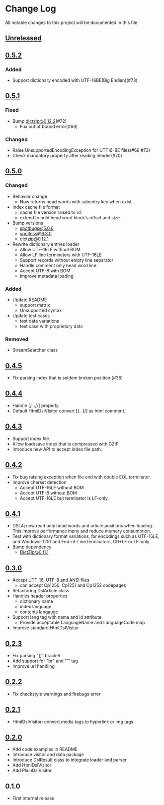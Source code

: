 # Change Log
All notable changes to this project will be documented in this file.

## [Unreleased]

## [0.5.2]

### Added
* Support dictionary encoded with UTF-16BE(Big Endian)(#73)

## [0.5.1]

### Fixed
* Bump dictzip@0.12.2(#72)
  * Fux out of bound error(#69)

### Changed
* Raise UnsupportedEncodingException for UTF16-BE files(#69,#73)
* Check mandatory property after reading header(#70)

## [0.5.0]

### Changed
* Behavior change
  * Now returns head words with subentry key when exist
* Index cache file format
  * cache file version raised to v2
  * extend to hold head word block's offset and size
* Bump versions
  * spotbugs@5.0.6
  * spotless@6.3.0
  * dictzip@0.12.1
* Rewrite dictionary entries loader
  * Allow UTF-16LE without BOM
  * Allow LF line terminators with UTF-16LE
  * Support records without empty line separator
  * Handle comment only head word line
  * Accept UTF-8 with BOM
  * Improve metadata loading

### Added
* Update README
  * support matrix
  * Unsupported syntax
* Update test cases
  * test data variations
  * test case with proprietary data

### Removed
* StreamSearcher class

## [0.4.5]
* Fix parsing index that is seldom broken position.(#35)

## [0.4.4]
* Handle [*]...[/*] properly.
* Default HtmlDslVIsitor convert [*]...[/*] as html comment.

## [0.4.3]
* Support index file
* Allow load/save index that is compressed with GZIP
* Introduce new API to accept index file path.

## [0.4.2]
* Fix bug raising exception when file end with double EOL terminator.
* Improve charset detection
  * Accept UTF-16LE without BOM
  * Accept UTF-8 without BOM
  * Accept UTF-16LE but terminator is LF-only.

## [0.4.1]
* DSL4j now read only head words and article positions when loading.
  This improve performance many and reduce memory consumption.
* Test with dictionary format variations, for encodings such as UTF-16LE, and Windows-1251
  and End-of-Line terminators, CR+LF or LF-only.
* Bump dependency
  * DictZip@0.11.1

## [0.3.0]
* Accept UTF-16, UTF-8 and ANSI files
  * can accept Cp1250, Cp1251 and Cp1252 codepages
* Refactoring DslArticle class
* Handles header properties
  * dictionary name
  * index language
  * contents langauge
* Support lang tag with name and id attribute
  * Provide acceptable LanguageName and LanguageCode map
* Improve standard HtmlDslVisitor

## [0.2.3]
* Fix parsing "]]" bracket
* Add support for "br" and "'" tag
* Improve url handling

## [0.2.2]
* Fix checkstyle warnings and firebugs error

## [0.2.1]
* HtmlDslVisitor: convert media tags to hyperlink or img tags

## [0.2.0]
* Add code examples in README
* Introduce visitor and data package
* Introduce DslResult class to integrate loader and parser
* Add HtmlDslVisitor
* Add PlainDslVisitor

## 0.1.0
* First internal release

[Unreleased]: https://github.com/eb4j/dsl4j/compare/v0.5.2...HEAD
[0.5.2]: https://github.com/eb4j/dsl4j/compare/v0.5.1...v0.5.2
[0.5.1]: https://github.com/eb4j/dsl4j/compare/v0.5.0...v0.5.1
[0.5.0]: https://github.com/eb4j/dsl4j/compare/v0.4.5...v0.5.0
[0.4.5]: https://github.com/eb4j/dsl4j/compare/v0.4.4...v0.4.5
[0.4.4]: https://github.com/eb4j/dsl4j/compare/v0.4.3...v0.4.4
[0.4.3]: https://github.com/eb4j/dsl4j/compare/v0.4.2...v0.4.3
[0.4.2]: https://github.com/eb4j/dsl4j/compare/v0.4.1...v0.4.2
[0.4.1]: https://github.com/eb4j/dsl4j/compare/v0.3.0...v0.4.1
[0.3.0]: https://github.com/eb4j/dsl4j/compare/v0.2.3...v0.3.0
[0.2.3]: https://github.com/eb4j/dsl4j/compare/v0.2.2...v0.2.3
[0.2.2]: https://github.com/eb4j/dsl4j/compare/v0.2.1...v0.2.2
[0.2.1]: https://github.com/eb4j/dsl4j/compare/v0.2.0...v0.2.1
[0.2.0]: https://github.com/eb4j/dsl4j/compare/v0.1.0...v0.2.0
